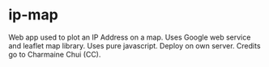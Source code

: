# ip-map
Web app used to plot an IP Address on a map. Uses Google web service and leaflet map library.
Uses pure javascript. Deploy on own server. 
Credits go to Charmaine Chui (CC).
